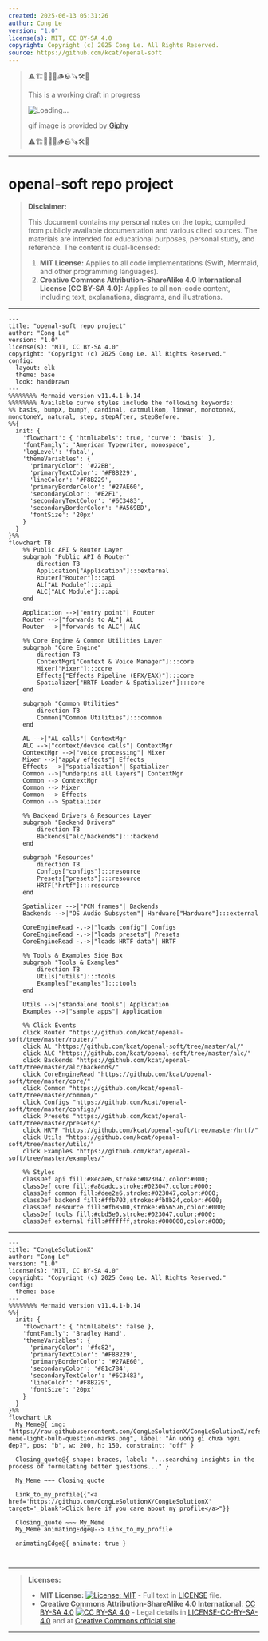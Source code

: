 ```yaml
---
created: 2025-06-13 05:31:26
author: Cong Le
version: "1.0"
license(s): MIT, CC BY-SA 4.0
copyright: Copyright (c) 2025 Cong Le. All Rights Reserved.
source: https://github.com/kcat/openal-soft
---
```



> ⚠️🏗️🚧🦺🧱🪵🪨🪚🛠️👷
> 
> This is a working draft in progress
> 
> ![Loading...](https://media2.giphy.com/media/v1.Y2lkPTc5MGI3NjExMXVjejV3dnVjc2o5MXd3eXBvcDR1cHlzbHQ1Z2R6YjY0ZHpmdjJ6OCZlcD12MV9pbnRlcm5hbF9naWZfYnlfaWQmY3Q9Zw/hL9q5k9dk9l0wGd4e0/giphy.gif)
>
> gif image is provided by [Giphy](https://giphy.com)
> 
> ⚠️🏗️🚧🦺🧱🪵🪨🪚🛠️👷


----




# openal-soft repo project
> **Disclaimer:**
>
> This document contains my personal notes on the topic,
> compiled from publicly available documentation and various cited sources.
> The materials are intended for educational purposes, personal study, and reference.
> The content is dual-licensed:
> 1. **MIT License:** Applies to all code implementations (Swift, Mermaid, and other programming languages).
> 2. **Creative Commons Attribution-ShareAlike 4.0 International License (CC BY-SA 4.0):** Applies to all non-code content, including text, explanations, diagrams, and illustrations.
---

```mermaid
---
title: "openal-soft repo project"
author: "Cong Le"
version: "1.0"
license(s): "MIT, CC BY-SA 4.0"
copyright: "Copyright (c) 2025 Cong Le. All Rights Reserved."
config:
  layout: elk
  theme: base
  look: handDrawn
---
%%%%%%%% Mermaid version v11.4.1-b.14
%%%%%%%% Available curve styles include the following keywords:
%% basis, bumpX, bumpY, cardinal, catmullRom, linear, monotoneX, monotoneY, natural, step, stepAfter, stepBefore.
%%{
  init: {
    'flowchart': { 'htmlLabels': true, 'curve': 'basis' },
    'fontFamily': 'American Typewriter, monospace',
    'logLevel': 'fatal',
    'themeVariables': {
      'primaryColor': '#22BB',
      'primaryTextColor': '#F8B229',
      'lineColor': '#F8B229',
      'primaryBorderColor': '#27AE60',
      'secondaryColor': '#E2F1',
      'secondaryTextColor': '#6C3483',
      'secondaryBorderColor': '#A569BD',
      'fontSize': '20px'
    }
  }
}%%
flowchart TB
    %% Public API & Router Layer
    subgraph "Public API & Router"
        direction TB
        Application["Application"]:::external
        Router["Router"]:::api
        AL["AL Module"]:::api
        ALC["ALC Module"]:::api
    end

    Application -->|"entry point"| Router
    Router -->|"forwards to AL"| AL
    Router -->|"forwards to ALC"| ALC

    %% Core Engine & Common Utilities Layer
    subgraph "Core Engine"
        direction TB
        ContextMgr["Context & Voice Manager"]:::core
        Mixer["Mixer"]:::core
        Effects["Effects Pipeline (EFX/EAX)"]:::core
        Spatializer["HRTF Loader & Spatializer"]:::core
    end

    subgraph "Common Utilities"
        direction TB
        Common["Common Utilities"]:::common
    end

    AL -->|"AL calls"| ContextMgr
    ALC -->|"context/device calls"| ContextMgr
    ContextMgr -->|"voice processing"| Mixer
    Mixer -->|"apply effects"| Effects
    Effects -->|"spatialization"| Spatializer
    Common -->|"underpins all layers"| ContextMgr
    Common --> ContextMgr
    Common --> Mixer
    Common --> Effects
    Common --> Spatializer

    %% Backend Drivers & Resources Layer
    subgraph "Backend Drivers"
        direction TB
        Backends["alc/backends"]:::backend
    end

    subgraph "Resources"
        direction TB
        Configs["configs"]:::resource
        Presets["presets"]:::resource
        HRTF["hrtf"]:::resource
    end

    Spatializer -->|"PCM frames"| Backends
    Backends -->|"OS Audio Subsystem"| Hardware["Hardware"]:::external

    CoreEngineRead -.->|"loads config"| Configs
    CoreEngineRead -.->|"loads presets"| Presets
    CoreEngineRead -.->|"loads HRTF data"| HRTF

    %% Tools & Examples Side Box
    subgraph "Tools & Examples"
        direction TB
        Utils["utils"]:::tools
        Examples["examples"]:::tools
    end

    Utils -->|"standalone tools"| Application
    Examples -->|"sample apps"| Application

    %% Click Events
    click Router "https://github.com/kcat/openal-soft/tree/master/router/"
    click AL "https://github.com/kcat/openal-soft/tree/master/al/"
    click ALC "https://github.com/kcat/openal-soft/tree/master/alc/"
    click Backends "https://github.com/kcat/openal-soft/tree/master/alc/backends/"
    click CoreEngineRead "https://github.com/kcat/openal-soft/tree/master/core/"
    click Common "https://github.com/kcat/openal-soft/tree/master/common/"
    click Configs "https://github.com/kcat/openal-soft/tree/master/configs/"
    click Presets "https://github.com/kcat/openal-soft/tree/master/presets/"
    click HRTF "https://github.com/kcat/openal-soft/tree/master/hrtf/"
    click Utils "https://github.com/kcat/openal-soft/tree/master/utils/"
    click Examples "https://github.com/kcat/openal-soft/tree/master/examples/"

    %% Styles
    classDef api fill:#8ecae6,stroke:#023047,color:#000;
    classDef core fill:#a8dadc,stroke:#023047,color:#000;
    classDef common fill:#dee2e6,stroke:#023047,color:#000;
    classDef backend fill:#ffb703,stroke:#fb8b24,color:#000;
    classDef resource fill:#fb8500,stroke:#b56576,color:#000;
    classDef tools fill:#cbd5e0,stroke:#023047,color:#000;
    classDef external fill:#ffffff,stroke:#000000,color:#000;
```

----

<!-- 
```mermaid
%% Current Mermaid version
info
```  -->


```mermaid
---
title: "CongLeSolutionX"
author: "Cong Le"
version: "1.0"
license(s): "MIT, CC BY-SA 4.0"
copyright: "Copyright (c) 2025 Cong Le. All Rights Reserved."
config:
  theme: base
---
%%%%%%%% Mermaid version v11.4.1-b.14
%%{
  init: {
    'flowchart': { 'htmlLabels': false },
    'fontFamily': 'Bradley Hand',
    'themeVariables': {
      'primaryColor': '#fc82',
      'primaryTextColor': '#F8B229',
      'primaryBorderColor': '#27AE60',
      'secondaryColor': '#81c784',
      'secondaryTextColor': '#6C3483',
      'lineColor': '#F8B229',
      'fontSize': '20px'
    }
  }
}%%
flowchart LR
  My_Meme@{ img: "https://raw.githubusercontent.com/CongLeSolutionX/CongLeSolutionX/refs/heads/main/assets/images/My-meme-light-bulb-question-marks.png", label: "Ăn uống gì chưa ngừi đẹp?", pos: "b", w: 200, h: 150, constraint: "off" }

  Closing_quote@{ shape: braces, label: "...searching insights in the process of formulating better questions..." }
    
  My_Meme ~~~ Closing_quote
    
  Link_to_my_profile{{"<a href='https://github.com/CongLeSolutionX/CongLeSolutionX' target='_blank'>Click here if you care about my profile</a>"}}

  Closing_quote ~~~ My_Meme
  My_Meme animatingEdge@--> Link_to_my_profile
  
  animatingEdge@{ animate: true }



```

---
>**Licenses:**
>
>- **MIT License:**  [![License: MIT](https://img.shields.io/badge/License-MIT-yellow.svg)](LICENSE) - Full text in [LICENSE](LICENSE) file.
>- **Creative Commons Attribution-ShareAlike 4.0 International**: [CC BY-SA 4.0](https://creativecommons.org/licenses/by-sa/4.0/) [![CC BY-SA 4.0](https://licensebuttons.net/l/by-sa/4.0/88x31.png)](https://creativecommons.org/licenses/by-sa/4.0/) - Legal details in [LICENSE-CC-BY-SA-4.0](THE_PAST/LICENSE-CC-BY-SA-4.0) and at [Creative Commons official site](https://creativecommons.org/licenses/by-sa/4.0/).
>
---